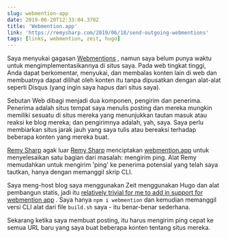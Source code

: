 ```yaml
---
slug: webmention-app
date: 2019-06-20T12:33:04.370Z
title: 'Webmention.app'
link: 'https://remysharp.com/2019/06/18/send-outgoing-webmentions'
tags: [links, webmention, zeit, hugo]
---
```

Saya menyukai gagasan [Webmentions](https://www.w3.org/TR/webmention/) , namun saya belum punya waktu untuk mengimplementasikannya di situs saya. Pada web tingkat tinggi, Anda dapat berkomentar, menyukai, dan membalas konten lain di web dan membuatnya dapat dilihat oleh konten itu tanpa dipusatkan dengan alat-alat seperti Disqus (yang ingin saya hapus dari situs saya).

Sebutan Web dibagi menjadi dua komponen, pengirim dan penerima. Penerima adalah situs tempat saya menulis posting dan mereka mungkin memiliki sesuatu di situs mereka yang menunjukkan tautan masuk atau reaksi ke blog mereka; dan pengirimnya adalah, yah, saya. Saya perlu membiarkan situs jarak jauh yang saya tulis atau bereaksi terhadap beberapa konten yang mereka buat.

[Remy Sharp](https://remysharp.com) agak luar [Remy Sharp](https://remysharp.com) menciptakan [webmention.app](https://webmention.app/) untuk menyelesaikan satu bagian dari masalah: mengirim ping. Alat Remy memudahkan untuk mengirim &#39;ping&#39; ke penerima potensial yang telah saya tautkan, hanya dengan memanggil skrip CLI.

Saya meng-host blog saya menggunakan Zeit menggunakan Hugo dan alat pembangun statis, jadi itu [relatively trivial for me to add in support for webmention app](https://github.com/PaulKinlan/paul.kinlan.me/commit/541cf5db0b48b1eb75bedfa326406f887e57e1a9) . Saya hanya `npm i webmention` dan kemudian memanggil versi CLI alat dari file `build.sh` saya - itu benar-benar sederhana.

Sekarang ketika saya membuat posting, itu harus mengirim ping cepat ke semua URL baru yang saya buat beberapa konten tentang situs mereka.

